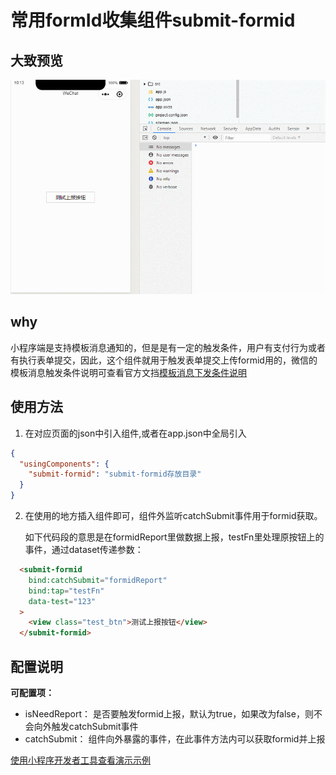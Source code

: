 # 常用formId收集组件submit-formid
## 大致预览
![submit-formid动图](/assets/submit-formid.gif)

## why
小程序端是支持模板消息通知的，但是是有一定的触发条件，用户有支付行为或者有执行表单提交，因此，这个组件就用于触发表单提交上传formid用的，微信的模板消息触发条件说明可查看官方文挡[模板消息下发条件说明](https://developers.weixin.qq.com/miniprogram/dev/framework/open-ability/template-message.html#%E4%B8%8B%E5%8F%91%E6%9D%A1%E4%BB%B6%E8%AF%B4%E6%98%8E)

## 使用方法

1. 在对应页面的json中引入组件,或者在app.json中全局引入
``` json
{
  "usingComponents": {
    "submit-formid": "submit-formid存放目录"
  }
}
```
2. 在使用的地方插入组件即可，组件外监听catchSubmit事件用于formid获取。   

    如下代码段的意思是在formidReport里做数据上报，testFn里处理原按钮上的事件，通过dataset传递参数：
``` html
  <submit-formid 
    bind:catchSubmit="formidReport"
    bind:tap="testFn"
    data-test="123"
  >
    <view class="test_btn">测试上报按钮</view>
  </submit-formid>
```
## 配置说明

**可配置项：**

* isNeedReport： 是否要触发formid上报，默认为true，如果改为false，则不会向外触发catchSubmit事件
* catchSubmit： 组件向外暴露的事件，在此事件方法内可以获取formid并上报


[使用小程序开发者工具查看演示示例](https://developers.weixin.qq.com/s/yWIBRYmn7uah)